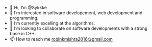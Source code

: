 - 👋 Hi, I’m @Sykkke
- 👀 I’m interested in software developement, web development and programming.
- 🌱 I’m currently excelling at the algorithms.
- 💞️ I’m looking to collaborate on software developments with a strong base in C++.
- 📫 How to reach me robinkmishra2016@gmail.com

<!---
Sykkke/Sykkke is a ✨ special ✨ repository because its `README.md` (this file) appears on your GitHub profile.
You can click the Preview link to take a look at your changes.
--->
